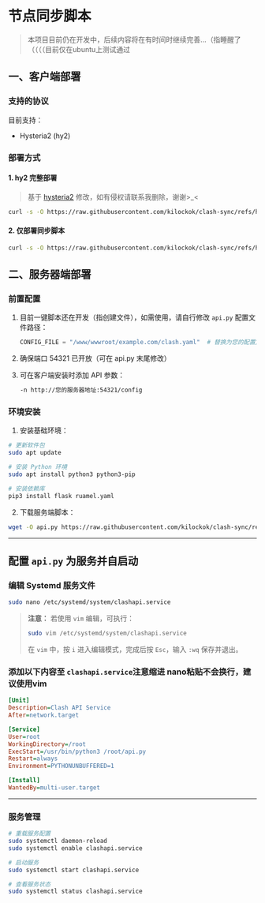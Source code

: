 # 节点同步脚本

> 本项目目前仍在开发中，后续内容将在有时间时继续完善...（指睡醒了（（（（目前仅在ubuntu上测试通过

## 一、客户端部署

### 支持的协议
目前支持：
- Hysteria2 (hy2)

### 部署方式

#### 1. hy2 完整部署
> 基于 [hysteria2](https://github.com/seagullz4/hysteria2) 修改，如有侵权请联系我删除，谢谢>_<

```bash
curl -s -O https://raw.githubusercontent.com/kilockok/clash-sync/refs/heads/main/hy2_install.sh && chmod +x hy2_install.sh && ./hy2_install.sh
```

#### 2. 仅部署同步脚本
```bash
curl -s -O https://raw.githubusercontent.com/kilockok/clash-sync/refs/heads/main/hy2_sync.sh && chmod +x hy2_sync.sh && ./hy2_sync.sh
```

## 二、服务器端部署

### 前置配置
1. 目前一键脚本还在开发（指创建文件），如需使用，请自行修改 `api.py` 配置文件路径：
   ```python
   CONFIG_FILE = "/www/wwwroot/example.com/clash.yaml"  # 替换为您的配置文件路径
   ```

2. 确保端口 54321 已开放（可在 api.py 末尾修改）

3. 可在客户端安装时添加 API 参数：
   ```bash
   -n http://您的服务器地址:54321/config
   ```

### 环境安装

1. 安装基础环境：
```bash
# 更新软件包
sudo apt update

# 安装 Python 环境
sudo apt install python3 python3-pip

# 安装依赖库
pip3 install flask ruamel.yaml
```

2. 下载服务端脚本：
```bash
wget -O api.py https://raw.githubusercontent.com/kilockok/clash-sync/refs/heads/main/api.py
```
---
## 配置 `api.py` 为服务并自启动

### 编辑 Systemd 服务文件

```sh
sudo nano /etc/systemd/system/clashapi.service
```

> **注意：** 若使用 `vim` 编辑，可执行：
> ```sh
> sudo vim /etc/systemd/system/clashapi.service
> ```
> 在 `vim` 中，按 `i` 进入编辑模式，完成后按 `Esc`，输入 `:wq` 保存并退出。

### 添加以下内容至 `clashapi.service`注意缩进 nano粘贴不会换行，建议使用vim

```ini
[Unit]
Description=Clash API Service
After=network.target

[Service]
User=root
WorkingDirectory=/root
ExecStart=/usr/bin/python3 /root/api.py
Restart=always
Environment=PYTHONUNBUFFERED=1

[Install]
WantedBy=multi-user.target
```

---


### 服务管理

```bash
# 重载服务配置
sudo systemctl daemon-reload
sudo systemctl enable clashapi.service

# 启动服务
sudo systemctl start clashapi.service

# 查看服务状态
sudo systemctl status clashapi.service
```
